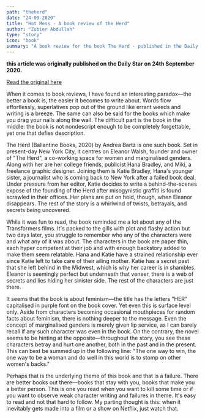 ```yaml
---
path: "theherd"
date: "24-09-2020"
title: "Hot Mess - A book review of the Herd"
author: "Zubier Abdullah"
type: "story"
icon: "book"
summary: "A book review for the book The Herd - published in the Daily Star"
---
```


**this article was originally published on the Daily Star on 24th September 2020.** 



[Read the original here](https://www.thedailystar.net/book-reviews/news/hot-mess-andrea-bartzs-the-herd-1966645)


When it comes to book reviews, I have found an interesting paradox—the better a book is, the easier it becomes to write about. Words flow effortlessly, superlatives pop out of the ground like errant weeds and writing is a breeze. The same can also be said for the books which make you drag your nails along the wall. The difficult part is the book in the middle: the book is not nondescript enough to be completely forgettable, yet one that defies description. 

The Herd (Ballantine Books, 2020) by Andrea Bartz is one such book. Set in present-day New York City, it centres on Eleanor Walsh, founder and owner of "The Herd", a co-working space for women and marginalised genders. Along with her are her college friends, publicist Hana Bradley, and Miki, a freelance graphic designer. Joining them is Katie Bradley, Hana's younger sister, a journalist who is coming back to New York after a failed book deal. Under pressure from her editor, Katie decides to write a behind-the-scenes expose of the founding of the Herd after misogynistic graffiti is found scrawled in their offices. Her plans are put on hold, though, when Eleanor disappears. The rest of the story is a whirlwind of twists, betrayals, and secrets being uncovered. 

[](https://assetsds.cdnedge.bluemix.net/sites/default/files/styles/big_6/public/feature/images/herd.jpg?itok=3oinf_uO&c=30a0d1fb98091a84f69fefeebada47d8)

While it was fun to read, the book reminded me a lot about any of the Transformers films. It's packed to the gills with plot and flashy action but two days later, you struggle to remember who any of the characters were and what any of it was about. The characters in the book are paper thin, each hyper competent at their job and with enough backstory added to make them seem relatable. Hana and Katie have a strained relationship ever since Katie left to take care of their ailing mother. Katie has a secret past that she left behind in the Midwest, which is why her career is in shambles. Eleanor is seemingly perfect but underneath that veneer, there is a web of secrets and lies hiding her sinister side. The rest of the characters are just there. 

It seems that the book is about feminism—the title has the letters "HER" capitalised in purple font on the book cover. Yet even this is surface level only. Aside from characters becoming occasional mouthpieces for random facts about feminism, there is nothing deeper to the message. Even the concept of marginalised genders is merely given lip service, as I can barely recall if any such character was even in the book. On the contrary, the novel seems to be hinting at the opposite—throughout the story, you see these characters betray and hurt one another, both in the past and in the present. This can best be summed up in the following line: "The one way to win, the one way to be a woman and do well in this world is to stomp on other women's backs."

Perhaps that is the underlying theme of this book and that is a failure. There are better books out there—books that stay with you, books that make you a better person. This is one you read when you want to kill some time or if you want to observe weak character writing and failures in theme. It's easy to read and not that hard to follow. My parting thought is this: when it inevitably gets made into a film or a show on Netflix, just watch that. 
